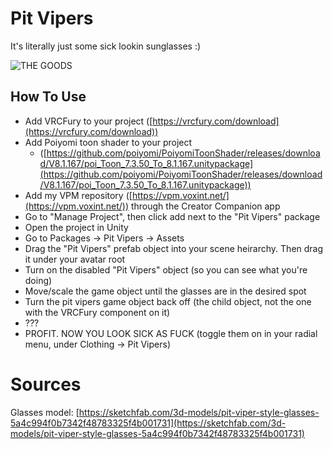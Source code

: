 # Pit Vipers
It's literally just some sick lookin sunglasses :)

![THE GOODS](https://voxint.net/images/hotlink-ok/vpm/pit-vipers.png)

## How To Use
- Add VRCFury to your project ([https://vrcfury.com/download](https://vrcfury.com/download))
- Add Poiyomi toon shader to your project 
    - ([https://github.com/poiyomi/PoiyomiToonShader/releases/download/V8.1.167/poi_Toon_7.3.50_To_8.1.167.unitypackage](https://github.com/poiyomi/PoiyomiToonShader/releases/download/V8.1.167/poi_Toon_7.3.50_To_8.1.167.unitypackage))
- Add my VPM repository ([https://vpm.voxint.net/](https://vpm.voxint.net/)) through the Creator Companion app
- Go to "Manage Project", then click add next to the "Pit Vipers" package
- Open the project in Unity
- Go to Packages -> Pit Vipers -> Assets
- Drag the "Pit Vipers" prefab object into your scene heirarchy. Then drag it under your avatar root
- Turn on the disabled "Pit Vipers" object (so you can see what you're doing)
- Move/scale the game object until the glasses are in the desired spot
- Turn the pit vipers game object back off (the child object, not the one with the VRCFury component on it)
- ???
- PROFIT. NOW YOU LOOK SICK AS FUCK (toggle them on in your radial menu, under Clothing -> Pit Vipers)

# Sources
Glasses model: [https://sketchfab.com/3d-models/pit-viper-style-glasses-5a4c994f0b7342f48783325f4b001731](https://sketchfab.com/3d-models/pit-viper-style-glasses-5a4c994f0b7342f48783325f4b001731)
